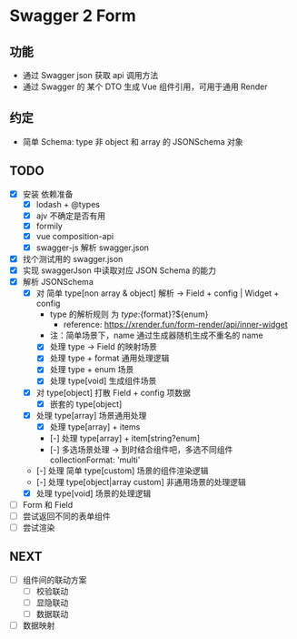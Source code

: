 # Swagger 2 Form

## 功能

- 通过 Swagger json 获取 api 调用方法
- 通过 Swagger 的 某个 DTO 生成 Vue 组件引用，可用于通用 Render

## 约定

- 简单 Schema: type 非 object 和 array 的 JSONSchema 对象

## TODO

- [X] 安装 依赖准备
  - [X] lodash + @types
  - [X] ajv 不确定是否有用
  - [X] formily
  - [X] vue composition-api
  - [X] swagger-js 解析 swagger.json
- [X] 找个测试用的 swagger.json
- [X] 实现 swaggerJson 中读取对应 JSON Schema 的能力
- [X] 解析 JSONSchema
  - [X] 对 简单 type[non array & object] 解析 -> Field + config | Widget + config
    - type 的解析规则 为 ${type}:${format}?${enum}
      - reference:   https://xrender.fun/form-render/api/inner-widget
    - 注：简单场景下，name 通过生成器随机生成不重名的 name
    - [X] 处理 type -> Field 的映射场景
    - [X] 处理 type + format 通用处理逻辑
    - [X] 处理 type + enum 场景
    - [X] 处理 type[void] 生成组件场景
  - [X] 对 type[object] 打散 Field + config 项数据
    - [X] 嵌套的 type[object]
  - [X] 处理 type[array] 场景通用处理
    - [X] 处理 type[array] + items
    - [-] 处理 type[array] + item[string?enum] 
    - [-] 多选场景处理  -> 到时结合组件吧，多选不同组件 collectionFormat: 'multi'
  - [-] 处理 简单 type[custom] 场景的组件渲染逻辑
  - [-] 处理 type[object|array custom] 非通用场景的处理逻辑
  - [X] 处理 type[void] 场景的处理逻辑
- [ ] Form 和 Field 
- [ ] 尝试返回不同的表单组件
- [ ] 尝试渲染

## NEXT

- [ ] 组件间的联动方案
  - [ ] 校验联动
  - [ ] 显隐联动
  - [ ] 数据联动
- [ ] 数据映射
